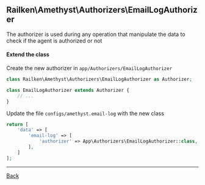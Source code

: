 ## Railken\Amethyst\Authorizers\EmailLogAuthorizer

The authorizer is used during any operation that manipulate the data to check if the agent is authorized or not

#### Extend the class

Create the new authorizer in `app/Authorizers/EmailLogAuthorizer`
```php
class Railken\Amethyst\Authorizers\EmailLogAuthorizer as Authorizer;

class EmailLogAuthorizer extends Authorizer {
	// ...
}
```
Update the file `configs/amethyst.email-log` with the new class
```php
return [
    'data' => [
        'email-log' => [
            'authorizer' => App\Authorizers\EmailLogAuthorizer::class,
        ],
    ]
];
```

---
[Back](index.md)